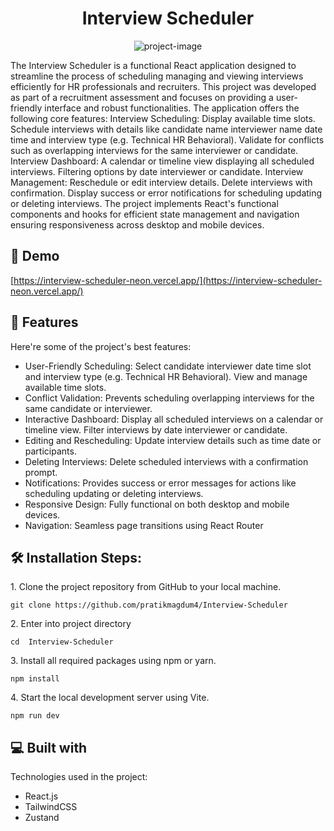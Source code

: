 <h1 align="center" id="title">Interview Scheduler</h1>

<p align="center"><img src="https://socialify.git.ci/pratikmagdum4/Interview-Scheduler/image?language=1&amp;owner=1&amp;name=1&amp;stargazers=1&amp;theme=Light" alt="project-image"></p>

<p id="description">The Interview Scheduler is a functional React application designed to streamline the process of scheduling managing and viewing interviews efficiently for HR professionals and recruiters. This project was developed as part of a recruitment assessment and focuses on providing a user-friendly interface and robust functionalities. The application offers the following core features: Interview Scheduling: Display available time slots. Schedule interviews with details like candidate name interviewer name date time and interview type (e.g. Technical HR Behavioral). Validate for conflicts such as overlapping interviews for the same interviewer or candidate. Interview Dashboard: A calendar or timeline view displaying all scheduled interviews. Filtering options by date interviewer or candidate. Interview Management: Reschedule or edit interview details. Delete interviews with confirmation. Display success or error notifications for scheduling updating or deleting interviews. The project implements React's functional components and hooks for efficient state management and navigation ensuring responsiveness across desktop and mobile devices.</p>

<h2>🚀 Demo</h2>

[https://interview-scheduler-neon.vercel.app/](https://interview-scheduler-neon.vercel.app/)

  
  
<h2>🧐 Features</h2>

Here're some of the project's best features:

*   User-Friendly Scheduling: Select candidate interviewer date time slot and interview type (e.g. Technical HR Behavioral). View and manage available time slots.
*   Conflict Validation: Prevents scheduling overlapping interviews for the same candidate or interviewer.
*   Interactive Dashboard: Display all scheduled interviews on a calendar or timeline view. Filter interviews by date interviewer or candidate.
*   Editing and Rescheduling: Update interview details such as time date or participants.
*   Deleting Interviews: Delete scheduled interviews with a confirmation prompt.
*   Notifications: Provides success or error messages for actions like scheduling updating or deleting interviews.
*   Responsive Design: Fully functional on both desktop and mobile devices.
*   Navigation: Seamless page transitions using React Router

<h2>🛠️ Installation Steps:</h2>

<p>1. Clone the project repository from GitHub to your local machine.</p>

```
git clone https://github.com/pratikmagdum4/Interview-Scheduler
```

<p>2. Enter into project directory</p>

```
cd  Interview-Scheduler
```

<p>3. Install all required packages using npm or yarn.</p>

```
npm install
```

<p>4. Start the local development server using Vite.</p>

```
npm run dev
```

  
  
<h2>💻 Built with</h2>

Technologies used in the project:

*   React.js
*   TailwindCSS
*   Zustand

